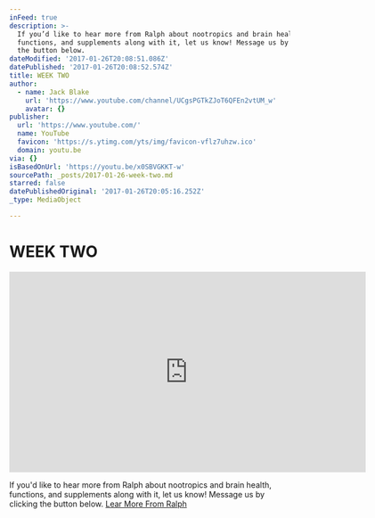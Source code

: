 ```yaml
---
inFeed: true
description: >-
  If you’d like to hear more from Ralph about nootropics and brain health,
  functions, and supplements along with it, let us know! Message us by clicking
  the button below. 
dateModified: '2017-01-26T20:08:51.086Z'
datePublished: '2017-01-26T20:08:52.574Z'
title: WEEK TWO
author:
  - name: Jack Blake
    url: 'https://www.youtube.com/channel/UCgsPGTkZJoT6QFEn2vtUM_w'
    avatar: {}
publisher:
  url: 'https://www.youtube.com/'
  name: YouTube
  favicon: 'https://s.ytimg.com/yts/img/favicon-vflz7uhzw.ico'
  domain: youtu.be
via: {}
isBasedOnUrl: 'https://youtu.be/x0SBVGKKT-w'
sourcePath: _posts/2017-01-26-week-two.md
starred: false
datePublishedOriginal: '2017-01-26T20:05:16.252Z'
_type: MediaObject

---
```

# WEEK TWO

<iframe src="https://cdn.embedly.com/widgets/media.html?src=https%3A%2F%2Fwww.youtube.com%2Fembed%2Fx0SBVGKKT-w%3Ffeature%3Doembed&amp;url=http%3A%2F%2Fwww.youtube.com%2Fwatch%3Fv%3Dx0SBVGKKT-w&amp;image=https%3A%2F%2Fi.ytimg.com%2Fvi%2Fx0SBVGKKT-w%2Fhqdefault.jpg&amp;key=b7d04c9b404c499eba89ee7072e1c4f7&amp;type=text%2Fhtml&amp;schema=youtube" width="640" height="360" scrolling="no" frameborder="0" allowfullscreen="" style=""></iframe>

If you'd like to hear more from Ralph about nootropics and brain health, functions, and supplements along with it, let us know! Message us by clicking the button below. [Lear More From Ralph ][0]


[0]: https://www.facebook.com/heliofoodcompany/